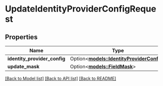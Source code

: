 # UpdateIdentityProviderConfigRequest

## Properties

Name | Type | Description | Notes
------------ | ------------- | ------------- | -------------
**identity_provider_config** | Option<[**models::IdentityProviderConfig**](IdentityProviderConfig.md)> |  | [optional]
**update_mask** | Option<[**models::FieldMask**](FieldMask.md)> |  | [optional]

[[Back to Model list]](../README.md#documentation-for-models) [[Back to API list]](../README.md#documentation-for-api-endpoints) [[Back to README]](../README.md)



